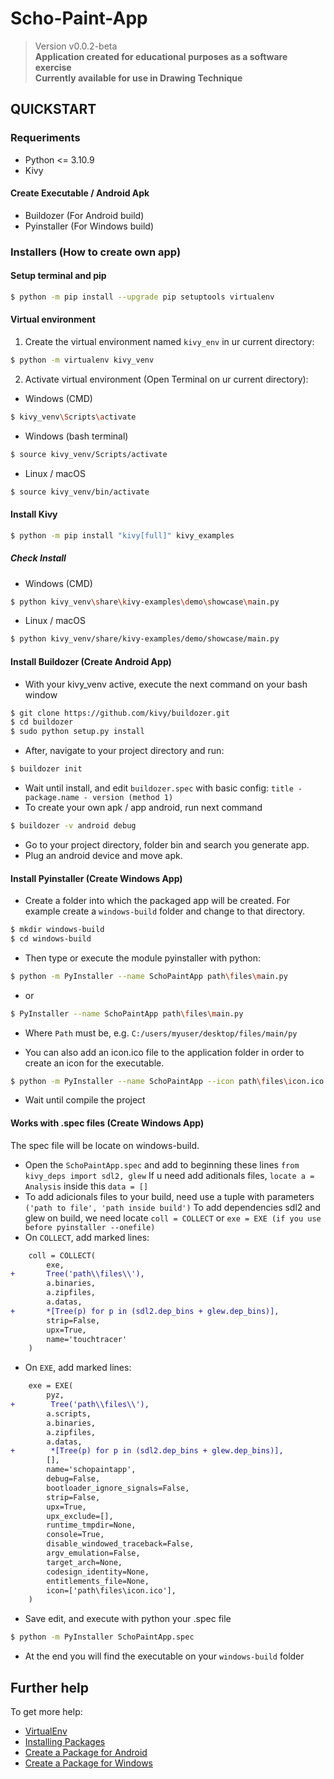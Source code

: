 # Scho-Paint-App

> Version v0.0.2-beta <br />
<b> Application created for educational purposes as a software exercise </b> <br />
<b> Currently available for use in Drawing Technique </b>
 
## QUICKSTART

### Requeriments

- Python <= 3.10.9
- Kivy

#### Create Executable / Android Apk

- Buildozer (For Android build)
- Pyinstaller (For Windows build)

### Installers (How to create own app)

#### Setup terminal and pip

```bash
$ python -m pip install --upgrade pip setuptools virtualenv
```

#### Virtual environment

1. Create the virtual environment named `kivy_env` in ur current directory:
```bash
$ python -m virtualenv kivy_venv
```
2. Activate virtual environment (Open Terminal on ur current directory):
- Windows (CMD)
```bash
$ kivy_venv\Scripts\activate
```
- Windows (bash terminal)
```bash
$ source kivy_venv/Scripts/activate
```
- Linux / macOS
```bash
$ source kivy_venv/bin/activate
```

#### Install Kivy

```bash
$ python -m pip install "kivy[full]" kivy_examples
```

##### Check Install

- Windows (CMD)
```bash
$ python kivy_venv\share\kivy-examples\demo\showcase\main.py
```
- Linux / macOS
```bash
$ python kivy_venv/share/kivy-examples/demo/showcase/main.py
```

#### Install Buildozer (Create Android App)

- With your kivy_venv active, execute the next command on your bash window
```bash
$ git clone https://github.com/kivy/buildozer.git
$ cd buildozer
$ sudo python setup.py install
```
- After, navigate to your project directory and run:
```bash
$ buildozer init
```
- Wait until install, and edit `buildozer.spec` with basic config: `title - package.name - version (method 1)`
- To create your own apk / app android, run next command
```bash
$ buildozer -v android debug
```
- Go to your project directory, folder bin and search you generate app.
- Plug an android device and move apk.

#### Install Pyinstaller (Create Windows App)

- Create a folder into which the packaged app will be created. For example create a `windows-build` folder and change to that directory.
```bash
$ mkdir windows-build
$ cd windows-build
```
- Then type or execute the module pyinstaller with python: 
```bash
$ python -m PyInstaller --name SchoPaintApp path\files\main.py
```
- or 
```bash
$ PyInstaller --name SchoPaintApp path\files\main.py
```
* Where `Path` must be, e.g. `C:/users/myuser/desktop/files/main/py`
- You can also add an icon.ico file to the application folder in order to create an icon for the executable.
```bash
$ python -m PyInstaller --name SchoPaintApp --icon path\files\icon.ico path\files\main.py
```
- Wait until compile the project

#### Works with .spec files (Create Windows App)

The spec file will be locate on windows-build. 
- Open the `SchoPaintApp.spec` and add to beginning these lines `from kivy_deps import sdl2, glew`
If u need add aditionals files, `locate a = Analysis` inside this `data = []`
- To add adicionals files to your build, need use a tuple with parameters `('path to file', 'path inside build')`
To add dependencies sdl2 and glew on build, we need locate `coll = COLLECT` or `exe = EXE (if you use before pyinstaller --onefile)`
- On `COLLECT`, add marked lines:
```diff
    coll = COLLECT(
        exe, 
+       Tree('path\\files\\'),
        a.binaries,
        a.zipfiles,
        a.datas,
+       *[Tree(p) for p in (sdl2.dep_bins + glew.dep_bins)],
        strip=False,
        upx=True,
        name='touchtracer'
    )
```
- On `EXE`, add marked lines:
```diff
    exe = EXE(
        pyz,
+        Tree('path\\files\\'),
        a.scripts,
        a.binaries,
        a.zipfiles,
        a.datas,
+        *[Tree(p) for p in (sdl2.dep_bins + glew.dep_bins)],
        [],
        name='schopaintapp',
        debug=False,
        bootloader_ignore_signals=False,
        strip=False,
        upx=True,
        upx_exclude=[],
        runtime_tmpdir=None,
        console=True,
        disable_windowed_traceback=False,
        argv_emulation=False,
        target_arch=None,
        codesign_identity=None,
        entitlements_file=None,
        icon=['path\files\icon.ico'],
    )
```
- Save edit, and execute with python your .spec file
```bash
$ python -m PyInstaller SchoPaintApp.spec
```
- At the end you will find the executable on your `windows-build` folder


## Further help

To get more help:
- [VirtualEnv](https://virtualenv.pypa.io/en/latest/installation.html)
- [Installing Packages](https://packaging.python.org/en/latest/tutorials/installing-packages/)
- [Create a Package for Android](https://kivy.org/doc/stable/guide/packaging-android.html)
- [Create a Package for Windows](https://kivy.org/doc/stable/guide/packaging-windows.html)